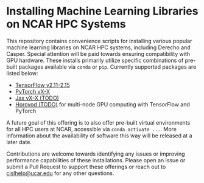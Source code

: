 # Installing Machine Learning Libraries on NCAR HPC Systems

This repository contains convenience scripts for installing various popular machine learning libraries on NCAR HPC systems, including Derecho and Casper. Special attention will be paid towards ensuring compatibility with GPU hardware. These installs primarily utilize specific combinations of pre-built packages available via `conda` or `pip`. Currently supported packages are listed below:

* [TensorFlow v2.11-2.15](tensorflow)
* [PyTorch vX-X](pytorch)
* [Jax vX-X (TODO)](jax)
* [Horovod (TODO)](horovod) for multi-node GPU computing with TensorFlow and PyTorch

A future goal of this offering is to also offer pre-built virtual environments for all HPC users at NCAR, accessible via `conda activate ...`. More information about the availability of software this way will be released at a later date.

Contributions are welcome towards identifying any issues or improving performance capabilities of these installations. Please open an issue or submit a Pull Request to support these offerings or reach out to [cislhelp@ucar.edu](cislhelp@ucar.edu) for any other questions.
